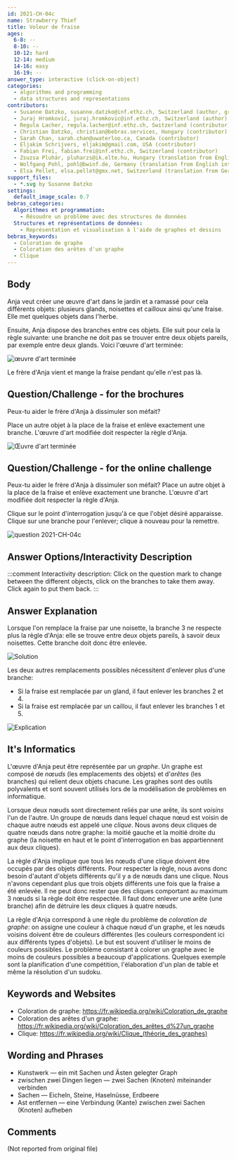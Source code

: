 ```yaml
---
id: 2021-CH-04c
name: Strawberry Thief
title: Voleur de fraise
ages:
  6-8: --
  8-10: --
  10-12: hard
  12-14: medium
  14-16: easy
  16-19: --
answer_type: interactive (click-on-object)
categories:
  - algorithms and programming
  - data structures and representations
contributors:
  - Susanne Datzko, susanne.datzko@inf.ethz.ch, Switzerland (author, graphics)
  - Juraj Hromkovič, juraj.hromkovic@inf.ethz.ch, Switzerland (author)
  - Regula Lacher, regula.lacher@inf.ethz.ch, Switzerland (contributor)
  - Christian Datzko, christian@bebras.services, Hungary (contributor)
  - Sarah Chan, sarah.chan@uwaterloo.ca, Canada (contributor)
  - Eljakim Schrijvers, eljakim@gmail.com, USA (contributor)
  - Fabian Frei, fabian.frei@inf.ethz.ch, Switzerland (contributor)
  - Zsuzsa Pluhár, pluharzs@ik.elte.hu, Hungary (translation from English into German)
  - Wolfgang Pohl, pohl@bwinf.de, Germany (translation from English into German)
  - Elsa Pellet, elsa.pellet@gmx.net, Switzerland (translation from German into French)
support_files:
  - *.svg by Susanne Datzko
settings:
  default_image_scale: 0.7
bebras_categories:
  Algorithmes et programmation:
    - Résoudre un problème avec des structures de données
  Structures et représentations de données:
    - Représentation et visualisation à l'aide de graphes et dessins
bebras_keywords:
  - Coloration de graphe
  - Coloration des arêtes d'un graphe
  - Clique
---
```



## Body

Anja veut créer une œuvre d'art dans le jardin et a ramassé pour cela différents objets: plusieurs glands, noisettes et cailloux ainsi qu'une fraise. Elle met quelques objets dans l'herbe.

Ensuite, Anja dispose des branches entre ces objets. Elle suit pour cela la règle suivante: une branche ne doit pas se trouver entre deux objets pareils, par exemple entre deux glands. Voici l'œuvre d'art terminée:

![](graphics/2021-CH-04c-taskbody.svg "œuvre d'art terminée")

Le frère d'Anja vient et mange la fraise pendant qu'elle n'est pas là.


## Question/Challenge - for the brochures

Peux-tu aider le frère d'Anja à dissimuler son méfait?

Place un autre objet à la place de la fraise et enlève exactement une branche. L'œuvre d'art modifiée doit respecter la règle d'Anja.

<!-- SD: Ist das ausreichend?-->

![](graphics/2021-CH-04c-question.svg "Œuvre d'art terminée")


## Question/Challenge - for the online challenge

Peux-tu aider le frère d'Anja à dissimuler son méfait? Place un autre objet à la place de la fraise et enlève exactement une branche. L'œuvre d'art modifiée doit respecter la règle d'Anja.

Clique sur le point d'interrogation jusqu'à ce que l'objet désiré apparaisse. Clique sur une branche pour l'enlever; clique à nouveau pour la remettre.

![](interactivity/2021-CH-04c-question-interactive.svg "question 2021-CH-04c")


## Answer Options/Interactivity Description

<!-- empty -->

:::comment
Interactivity description: Click on the question mark to change between the different objects, click on the branches to take them away. Click again to put them back.
:::


## Answer Explanation

Lorsque l'on remplace la fraise par une noisette, la branche 3 ne respecte plus la règle d'Anja: elle se trouve entre deux objets pareils, à savoir deux noisettes. Cette branche doit donc être enlevée. 

![](graphics/2021-CH-04c-solution.svg "Solution")

Les deux autres remplacements possibles nécessitent d'enlever plus d'une branche:
 - Si la fraise est remplacée par un gland, il faut enlever les branches 2 et 4.
 - Si la fraise est remplacée par un caillou, il faut enlever les branches 1 et 5.

 ![](graphics/2021-CH-04c-explanation-compatible.svg "Explication")


## It's Informatics

L'œuvre d'Anja peut être représentée par un _graphe_. Un graphe est composé de _nœuds_ (les emplacements des objets) et d'_arêtes_ (les branches) qui relient deux objets chacune. Les graphes sont des outils polyvalents et sont souvent utilisés lors de la modélisation de problèmes en informatique.

Lorsque deux nœuds sont directement reliés par une arête, ils sont _voisins_ l'un de l'autre. Un groupe de nœuds dans lequel chaque nœud est voisin de chaque autre nœuds est appelé une _clique_. Nous avons deux cliques de quatre nœuds dans notre graphe: la moitié gauche et la moitié droite du graphe (la noisette en haut et le point d'interrogation en bas appartiennent aux deux cliques).

La règle d'Anja implique que tous les nœuds d'une clique doivent être occupés par des objets différents. Pour respecter la règle, nous avons donc besoin d'autant d'objets différents qu'il y a de nœuds dans une clique. Nous n'avons cependant plus que trois objets différents une fois que la fraise a été enlevée. Il ne peut donc rester que des cliques comportant au maximum 3 nœuds si la règle doit être respectée. Il faut donc enlever une arête (une branche) afin de détruire les deux cliques à quatre nœuds.

La règle d'Anja correspond à une règle du problème de _coloration de graphe_: on assigne une couleur à chaque nœud d'un graphe, et les nœuds voisins doivent être de couleurs différentes (les couleurs correspondent ici aux différents types d'objets). Le but est souvent d'utiliser le moins de couleurs possibles. Le problème consistant à colorer un graphe avec le moins de couleurs possibles a beaucoup d'applications. Quelques exemple sont la planification d'une compétition, l'élaboration d'un plan de table et même la résolution d'un sudoku.


## Keywords and Websites

 - Coloration de graphe: https://fr.wikipedia.org/wiki/Coloration_de_graphe
 - Coloration des arêtes d'un graphe: https://fr.wikipedia.org/wiki/Coloration_des_arêtes_d%27un_graphe
 - Clique: https://fr.wikipedia.org/wiki/Clique_(théorie_des_graphes)


## Wording and Phrases

 - Kunstwerk — ein mit Sachen und Ästen gelegter Graph
 - zwischen zwei Dingen liegen — zwei Sachen (Knoten) miteinander verbinden
 - Sachen — Eicheln, Steine, Haselnüsse, Erdbeere
 - Ast entfernen — eine Verbindung (Kante) zwischen zwei Sachen (Knoten) aufheben


## Comments

(Not reported from original file)
